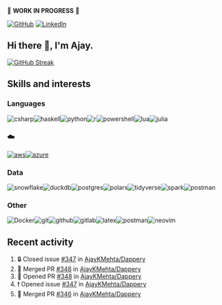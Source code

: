:construction: **WORK IN PROGRESS** :construction:

<p align="left">
<a href="https://github.com/ajaykmehta"><img src="https://img.shields.io/github/followers/ajaykmehta.svg?label=GitHub&style=social" alt="GitHub"></a>
<a href="https://www.linkedin.com/in/ajay-mehta-b781ba1/"><img src="https://img.shields.io/badge/LinkedIn--_.svg?style=social&logo=linkedin" alt="LinkedIn"></a>
</p>

## Hi there 👋, I'm Ajay.

<!-- [![Ajay's github stats](https://github-readme-stats.vercel.app/api?username=AjayKMehta&count_private=true&show_icons=true&theme=synthwave)](https://github.com/anuraghazra/github-readme-stats) -->
<!--![Top Langs](https://github-readme-stats.vercel.app/api/top-langs/?username=AjayKMehta&count_private=true&show_icons=true&theme=synthwave&hide=TeX&layout=compact)-->

<!--
**AjayKMehta/AjayKMehta** is a ✨ _special_ ✨ repository because its `README.md` (this file) appears on your GitHub profile.

Here are some ideas to get you started:

- 🔭 I'm currently working on ...
- 🌱 I'm currently learning ...
- 👯 I'm looking to collaborate on ...
- 🤔 I'm looking for help with ...
- 💬 Ask me about ...
- 📫 How to reach me: ...
- 😄 Pronouns: ...
- ⚡ Fun fact: ...
-->

[![GitHub Streak](https://github-readme-streak-stats.herokuapp.com/?user=AjayKMehta&theme=dark)](https://git.io/streak-stats)

## Skills and interests

### Languages

<img alt="csharp" src="https://img.shields.io/badge/-C%23-purple?logo=csharp" /><img alt="haskell" src="https://img.shields.io/badge/-Haskell-darkgreen?logo=haskell" /><img alt="python" src="https://img.shields.io/badge/-Python-f9e64f?logo=python" /><img alt="r" src="https://img.shields.io/badge/-R-1857a4?logo=R" /><img alt="powershell" src="https://img.shields.io/badge/-PowerShell-EEEDEA?logo=Powershell" /><img alt="lua" src="https://img.shields.io/badge/-Lua-aqua?logo=Lua" /><img alt="julia" src="https://img.shields.io/badge/-Julia-E1F0D2?logo=Julia" />

### :cloud:

<a href="https://aws.amazon.com/"><img alt="aws" src="https://img.shields.io/badge/-00AA00?logo=Amazon-AWS" /></a><a href="https://azure.microsoft.com/"><img alt="azure" src="https://img.shields.io/badge/-0230FE?logo=Microsoft-Azure" /></a>

### Data

<img alt="snowflake" src="https://img.shields.io/badge/-SnowFlake-lightblue?logo=snowflake" /><img alt="duckdb" src="https://img.shields.io/badge/-DuckDB-green?logo=duckdb" /><img alt="postgres" src="https://img.shields.io/badge/-Postgres-FFDDFF?logo=postgresql" /><img alt="polars" src="https://img.shields.io/badge/-Polars-teal?logo=polars" /><img alt="tidyverse" src="https://img.shields.io/badge/-Tidyverse-FFC204?logo=tidyverse" /><img alt="spark" src="https://img.shields.io/badge/-Spark-0000AE?logo=apache-spark" /><img alt="postman" src="https://img.shields.io/badge/-Jupyter-FDED30?logo=jupyter" />

### Other

<img alt="Docker" src="https://img.shields.io/badge/-Docker-lightgreen?logo=docker" /><img alt="git" src="https://img.shields.io/badge/-git-13BEF9?logo=git" /><img alt="github" src="https://img.shields.io/badge/-GitHub-black?logo=github" /><img alt="gitlab" src="https://img.shields.io/badge/-GitLab-204ECF?logo=gitlab" /><img alt="latex" src="https://img.shields.io/badge/-LaTeX-008080?logo=latex" /><img alt="postman" src="https://img.shields.io/badge/-Postman-FDDDD0?logo=postman" /><img alt="neovim" src="https://img.shields.io/badge/-Neovim-00FFAA?logo=neovim" />

## Recent activity

<!--START_SECTION:activity-->
1. 🔒 Closed issue [#347](https://github.com/AjayKMehta/Dappery/issues/347) in [AjayKMehta/Dappery](https://github.com/AjayKMehta/Dappery)
2. 🎉 Merged PR [#348](https://github.com/AjayKMehta/Dappery/pull/348) in [AjayKMehta/Dappery](https://github.com/AjayKMehta/Dappery)
3. 💪 Opened PR [#348](https://github.com/AjayKMehta/Dappery/pull/348) in [AjayKMehta/Dappery](https://github.com/AjayKMehta/Dappery)
4. ❗ Opened issue [#347](https://github.com/AjayKMehta/Dappery/issues/347) in [AjayKMehta/Dappery](https://github.com/AjayKMehta/Dappery)
5. 🎉 Merged PR [#346](https://github.com/AjayKMehta/Dappery/pull/346) in [AjayKMehta/Dappery](https://github.com/AjayKMehta/Dappery)
<!--END_SECTION:activity-->
